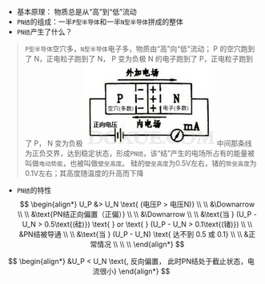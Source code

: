 - 基本原理： 物质总是从“高”到“低”流动
- `PN结`的组成：一半`P型半导体`和一半`N型半导体`拼成的整体
- `PN结`产生了什么？
> `P型半导体`空穴多，`N型半导体`电子多，物质由“高”向“低”流动；
> P 的空穴跑到了 N，正电粒子跑到了 N， P 变为负极
> N 的电子跑到了 P，正电粒子跑到了 P， N 变为负极
![](/assets/PN_junction.png)
> 中间那条线为正负交界，达到稳定状态，形成`PN结`，该“结”产生的电场所占有的能量被叫做`电动势能`，也被叫做`壁垒高度`。
> 硅的`壁垒高度`为0.5V左右，锗的`势垒高度`为0.1V左右；其高度随温度的升高而下降
- `PN结`的特性
$$
\begin{align*}
U_P &> U_N \text{ (电压P > 电压N)}
\\ \\
&\Downarrow
\\ \\
&\text{PN结正向偏置（正偏）}
\\ \\ 
&\Downarrow
\\ \\
&\text{当 } (U_P - U_N > 0.5\text{(硅)}) \text{ } or \text{ } (U_P - U_N > 0.1\text{(锗)})
\\ \\
&PN结被导通
\\ \\
&\text{当 } (U_P - U_N) \text{ 达不到 0.5 或 0.1}
\\ \\
&正常情况
\\ \\ \\
\end{align*}
$$

$$
\begin{align*}
&U_P < U_N \text{, 反向偏置， 此时PN结处于截止状态，电流很小}
\end{align*}
$$
